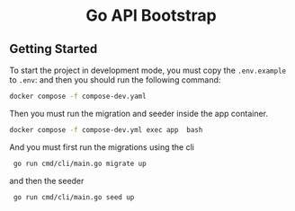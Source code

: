 <h1 align="center">
    Go API Bootstrap
</h1>

## Getting Started
To start the project in development mode, you must copy the `.env.example` to `.env`:
and then you should run the following command:

```bash
docker compose -f compose-dev.yaml
```

Then you must run the migration and seeder inside the app container.

```bash
docker compose -f compose-dev.yml exec app  bash
```
And you must first run the migrations using the cli

```bash
 go run cmd/cli/main.go migrate up
```
and then the seeder
```bash
 go run cmd/cli/main.go seed up
```
